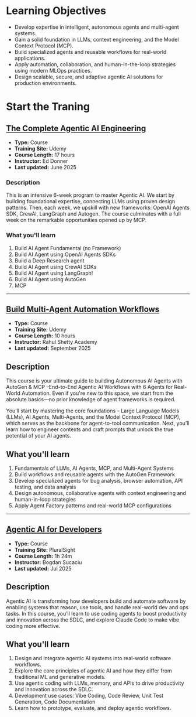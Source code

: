 # Learning Objectives
- Develop expertise in intelligent, autonomous agents and multi-agent systems.
- Gain a solid foundation in LLMs, context engineering, and the Model Context Protocol (MCP).
- Build specialized agents and reusable workflows for real-world applications.
- Apply automation, collaboration, and human-in-the-loop strategies using modern MLOps practices.
- Design scalable, secure, and adaptive agentic AI solutions for production environments.

# Start the Traning 

## [The Complete Agentic AI Engineering](https://essentialsoft.udemy.com/course/the-complete-agentic-ai-engineering-course/learn/lecture/49771331?kw=complete+agentic&src=sac#overview)

- **Type:** Course
- **Training Site:** Udemy  
- **Course Length:** 17 hours  
- **Instructor:** Ed Donner  
- **Last updated:** June 2025  

### Description
This is an intensive 6-week program to master Agentic AI. We start by building foundational expertise, connecting LLMs using proven design patterns. Then, each week, we upskill with new frameworks: OpenAI Agents SDK, CrewAI, LangGraph and Autogen. The course culminates with a full week on the remarkable opportunities opened up by MCP.

### What you'll learn
1. Build AI Agent Fundamental (no Framework)  
2. Build AI Agent using OpenAI Agents SDKs  
3. Build a Deep Research agent  
4. Build AI Agent using CrewAI SDKs  
5. Build AI Agent using LangGraph!  
6. Build AI Agent using AutoGen  
7. MCP  

---

## [Build Multi-Agent Automation Workflows](https://essentialsoft.udemy.com/course/generative-and-agentic-ai-in-production/)

- **Type:** Course
- **Training Site:** Udemy  
- **Course Length:** 10 hours  
- **Instructor:** Rahul Shetty Academy  
- **Last updated:** September 2025 

## Description
This course is your ultimate guide to building Autonomous AI Agents with AutoGen & MCP –End-to-End Agentic AI Workflows with 6 Agents for Real-World Automation. Even if you're new to this space, we start from the absolute basics—no prior knowledge of agent frameworks is required.

You’ll start by mastering the core foundations – Large Language Models (LLMs), AI Agents, Multi-Agents, and the Model Context Protocol (MCP), which serves as the backbone for agent-to-tool communication. Next, you’ll learn how to engineer contexts and craft prompts that unlock the true potential of your AI agents.

## What you'll learn
1. Fundamentals of LLMs, AI Agents, MCP, and Multi-Agent Systems
2. Build workflows and reusable agents with the AutoGen Framework
3. Develop specialized agents for bug analysis, browser automation, API testing, and data analysis
4. Design autonomous, collaborative agents with context engineering and human-in-loop strategies
5. Apply Agent Factory patterns and real-world MCP configurations

---

## [Agentic AI for Developers](https://app.pluralsight.com/library/courses/agentic-ai-developers)

- **Type:** Course
- **Training Site:** PluralSight  
- **Course Length:** 1h 24m  
- **Instructor:** Bogdan Sucaciu  
- **Last updated:** Jul 2025  

## Description
Agentic AI is transforming how developers build and automate software by enabling systems that reason, use tools, and handle real-world dev and ops tasks. In this course, you’ll learn to use coding agents to boost productivity and innovation across the SDLC, and explore Claude Code to make vibe coding more effective.

## What you'll learn
1. Design and integrate agentic AI systems into real-world software workflows.
2. Explore the core principles of agentic AI and how they differ from traditional ML and generative models.
3. Use agentic coding with LLMs, memory, and APIs to drive productivity and innovation across the SDLC.
4. Development use cases: Vibe Coding, Code Review, Unit Test Generation, Code Documentation
5. Learn how to prototype, evaluate, and deploy agentic workflows.

